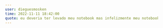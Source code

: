 ```yaml
---
user: dieguesmosken
time: 2022-11-11 18:42:00
quote: eu deveria ter levado meu notebook mas infelizmente meu notebook estragou a um dia de iniciar a campus party.
---
```





















